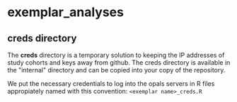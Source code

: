 # exemplar_analyses

## creds directory
The **creds** directory is a temporary solution to keeping the IP addresses of study cohorts and keys away from github. The creds directory is available in the "internal" directory and can be copied into your copy of the repository.

We put the necessary credentials to log into the opals servers in R files appropiately named with this convention:
`<exemplar name>_creds.R`
